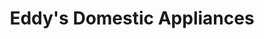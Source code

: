 ---
title: "Eddy's Domestic Appliances"
url: /bristol/eddys-domestic-appliances/
shop: vacuum cleaner
---